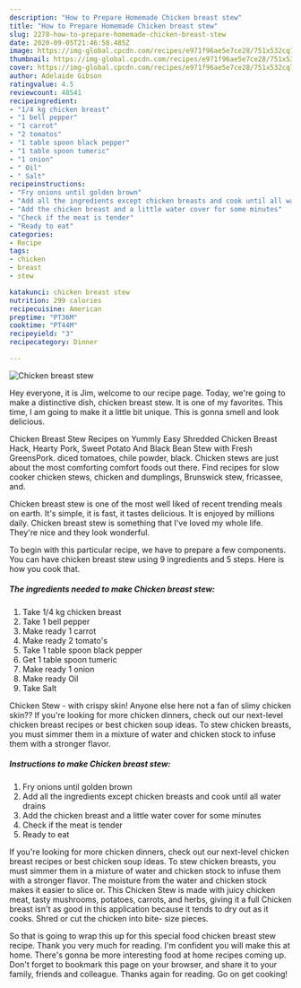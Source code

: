 ```yaml
---
description: "How to Prepare Homemade Chicken breast stew"
title: "How to Prepare Homemade Chicken breast stew"
slug: 2278-how-to-prepare-homemade-chicken-breast-stew
date: 2020-09-05T21:46:58.485Z
image: https://img-global.cpcdn.com/recipes/e971f96ae5e7ce28/751x532cq70/chicken-breast-stew-recipe-main-photo.jpg
thumbnail: https://img-global.cpcdn.com/recipes/e971f96ae5e7ce28/751x532cq70/chicken-breast-stew-recipe-main-photo.jpg
cover: https://img-global.cpcdn.com/recipes/e971f96ae5e7ce28/751x532cq70/chicken-breast-stew-recipe-main-photo.jpg
author: Adelaide Gibson
ratingvalue: 4.5
reviewcount: 48541
recipeingredient:
- "1/4 kg chicken breast"
- "1 bell pepper"
- "1 carrot"
- "2 tomatos"
- "1 table spoon black pepper"
- "1 table spoon tumeric"
- "1 onion"
- " Oil"
- " Salt"
recipeinstructions:
- "Fry onions until golden brown"
- "Add all the ingredients except chicken breasts and cook until all water drains"
- "Add the chicken breast and a little water cover for some minutes"
- "Check if the meat is tender"
- "Ready to eat"
categories:
- Recipe
tags:
- chicken
- breast
- stew

katakunci: chicken breast stew 
nutrition: 299 calories
recipecuisine: American
preptime: "PT36M"
cooktime: "PT44M"
recipeyield: "3"
recipecategory: Dinner

---
```



![Chicken breast stew](https://img-global.cpcdn.com/recipes/e971f96ae5e7ce28/751x532cq70/chicken-breast-stew-recipe-main-photo.jpg)

Hey everyone, it is Jim, welcome to our recipe page. Today, we're going to make a distinctive dish, chicken breast stew. It is one of my favorites. This time, I am going to make it a little bit unique. This is gonna smell and look delicious.

Chicken Breast Stew Recipes on Yummly Easy Shredded Chicken Breast Hack, Hearty Pork, Sweet Potato And Black Bean Stew with Fresh GreensPork. diced tomatoes, chile powder, black. Chicken stews are just about the most comforting comfort foods out there. Find recipes for slow cooker chicken stews, chicken and dumplings, Brunswick stew, fricassee, and.

Chicken breast stew is one of the most well liked of recent trending meals on earth. It's simple, it is fast, it tastes delicious. It is enjoyed by millions daily. Chicken breast stew is something that I've loved my whole life. They're nice and they look wonderful.


To begin with this particular recipe, we have to prepare a few components. You can have chicken breast stew using 9 ingredients and 5 steps. Here is how you cook that.

<!--inarticleads1-->

##### The ingredients needed to make Chicken breast stew:

1. Take 1/4 kg chicken breast
1. Take 1 bell pepper
1. Make ready 1 carrot
1. Make ready 2 tomato&#39;s
1. Take 1 table spoon black pepper
1. Get 1 table spoon tumeric
1. Make ready 1 onion
1. Make ready  Oil
1. Take  Salt


Chicken Stew - with crispy skin! Anyone else here not a fan of slimy chicken skin?? If you&#39;re looking for more chicken dinners, check out our next-level chicken breast recipes or best chicken soup ideas. To stew chicken breasts, you must simmer them in a mixture of water and chicken stock to infuse them with a stronger flavor. 

<!--inarticleads2-->

##### Instructions to make Chicken breast stew:

1. Fry onions until golden brown
1. Add all the ingredients except chicken breasts and cook until all water drains
1. Add the chicken breast and a little water cover for some minutes
1. Check if the meat is tender
1. Ready to eat


If you&#39;re looking for more chicken dinners, check out our next-level chicken breast recipes or best chicken soup ideas. To stew chicken breasts, you must simmer them in a mixture of water and chicken stock to infuse them with a stronger flavor. The moisture from the water and chicken stock makes it easier to slice or. This Chicken Stew is made with juicy chicken meat, tasty mushrooms, potatoes, carrots, and herbs, giving it a full Chicken breast isn&#39;t as good in this application because it tends to dry out as it cooks. Shred or cut the chicken into bite- size pieces. 

So that is going to wrap this up for this special food chicken breast stew recipe. Thank you very much for reading. I'm confident you will make this at home. There's gonna be more interesting food at home recipes coming up. Don't forget to bookmark this page on your browser, and share it to your family, friends and colleague. Thanks again for reading. Go on get cooking!
